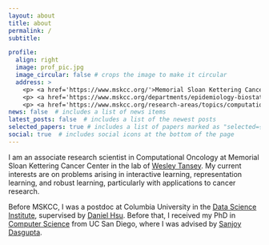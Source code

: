 ```yaml
---
layout: about
title: about
permalink: /
subtitle: 

profile:
  align: right
  image: prof_pic.jpg
  image_circular: false # crops the image to make it circular
  address: >
    <p> <a href='https://www.mskcc.org/'>Memorial Sloan Kettering Cancer Center</a> </p>
    <p> <a href='https://www.mskcc.org/departments/epidemiology-biostatistics'>Department of Epidemiology and Biostatistics</a> </p>
    <p> <a href='https://www.mskcc.org/research-areas/topics/computational-oncology'>Computational Oncology</a> </p>
news: false  # includes a list of news items
latest_posts: false  # includes a list of the newest posts
selected_papers: true # includes a list of papers marked as "selected={true}"
social: true  # includes social icons at the bottom of the page
---
```


I am an associate research scientist in Computational Oncology at Memorial Sloan Kettering Cancer Center in the lab of [Wesley Tansey](https://wesleytansey.com/). My current interests are on problems arising in interactive learning, representation learning, and robust learning, particularly with applications to cancer research. 


Before MSKCC, I was a postdoc at Columbia University in the [Data Science Institute](https://datascience.columbia.edu/), supervised by [Daniel Hsu](https://www.cs.columbia.edu/~djhsu/). Before that, I received my PhD in [Computer Science](https://cse.ucsd.edu/) from UC San Diego, where I was advised by [Sanjoy Dasgupta](https://cseweb.ucsd.edu/~dasgupta/).
